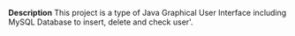 <b>Description</b>
<ln>
This project is a type of Java Graphical User Interface including MySQL Database to insert, delete and check user'.
